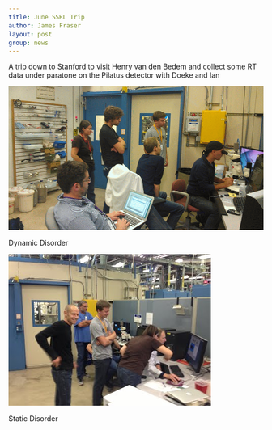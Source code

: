 ```yaml
---
title: June SSRL Trip
author: James Fraser
layout: post
group: news
---
```


A trip down to Stanford to visit Henry van den Bedem and collect some RT data under paratone on the Pilatus detector with Doeke and Ian


<img src="/static/img/news/ssrl-motion.gif" alt="Dyanmic Disorder" class="img-fluid">

Dynamic Disorder

![Static Disorder](/static/img/news/ssrl-static.jpg "Static Disorder")

Static Disorder


